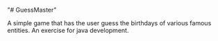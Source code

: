 "# GuessMaster" 

A simple game that has the user guess the birthdays of various famous entities. 
An exercise for java development.
